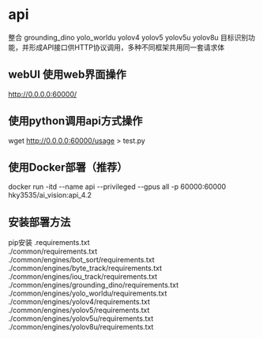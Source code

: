 # api
整合 grounding_dino yolo_worldu yolov4 yolov5 yolov5u yolov8u 目标识别功能，并形成API接口供HTTP协议调用，多种不同框架共用同一套请求体

## webUI 使用web界面操作
http://0.0.0.0:60000/

## 使用python调用api方式操作
wget http://0.0.0.0:60000/usage > test.py

## 使用Docker部署（推荐）
docker run -itd --name api --privileged --gpus all -p 60000:60000 hky3535/ai_vision:api_4.2

## 安装部署方法
pip安装 
.requirements.txt  
./common/requirements.txt  
./common/engines/bot_sort/requirements.txt  
./common/engines/byte_track/requirements.txt  
./common/engines/iou_track/requirements.txt  
./common/engines/grounding_dino/requirements.txt  
./common/engines/yolo_worldu/requirements.txt  
./common/engines/yolov4/requirements.txt  
./common/engines/yolov5/requirements.txt  
./common/engines/yolov5u/requirements.txt  
./common/engines/yolov8u/requirements.txt  

